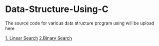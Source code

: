 # Data-Structure-Using-C

The source code for various data structure program using  will be upload here

<html>
<body>
  <a href="https://github.com/Adhil-Bin-Nadeer/Data-Structure-Using-C/blob/main/Linear.c">1. Linear Search</a>
  <a href="https://github.com/Adhil-Bin-Nadeer/Data-Structure-Using-C/blob/main/Binary.c">2.Binary Search</a>
</body>
</html>
